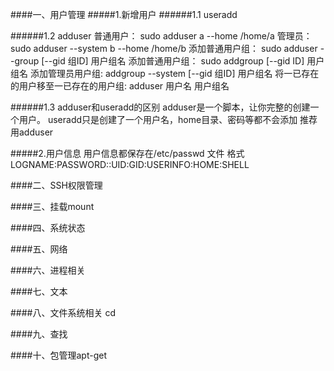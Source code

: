 ####一、用户管理
#####1.新增用户
######1.1 useradd

######1.2 adduser
普通用户： sudo adduser a --home /home/a 
管理员：   sudo adduser --system b --home /home/b
添加普通用户组： sudo adduser --group [--gid 组ID] 用户组名
添加普通用户组： sudo addgroup [--gid ID] 用户组名
添加管理员用户组: addgroup --system [--gid 组ID] 用户组名
将一已存在的用户移至一已存在的用户组: adduser 用户名 用户组名

######1.3 adduser和useradd的区别
adduser是一个脚本，让你完整的创建一个用户。
useradd只是创建了一个用户名，home目录、密码等都不会添加
推荐用adduser

#####2.用户信息
用户信息都保存在/etc/passwd 文件
格式  LOGNAME:PASSWORD::UID:GID:USERINFO:HOME:SHELL



####二、SSH权限管理

####三、挂载mount

####四、系统状态

####五、网络

####六、进程相关

####七、文本

####八、文件系统相关 cd

####九、查找

####十、包管理apt-get


